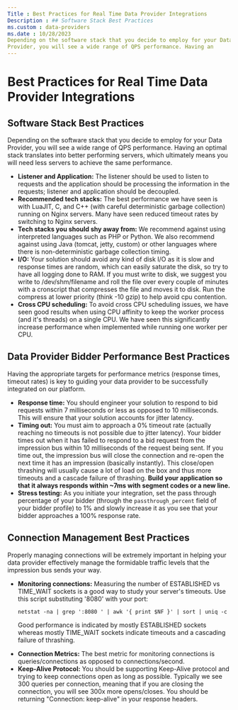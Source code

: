 ```yaml
---
Title : Best Practices for Real Time Data Provider Integrations
Description : ## Software Stack Best Practices
ms.custom : data-providers
ms.date : 10/28/2023
Depending on the software stack that you decide to employ for your Data
Provider, you will see a wide range of QPS performance. Having an
---
```



# Best Practices for Real Time Data Provider Integrations





## Software Stack Best Practices

Depending on the software stack that you decide to employ for your Data
Provider, you will see a wide range of QPS performance. Having an
optimal stack translates into better performing servers, which
ultimately means you will need less servers to achieve the same
performance.

- **Listener and Application:** The listener should be used to listen to
  requests and the application should be processing the information in
  the requests; listener and application should be decoupled.
- **Recommended tech stacks:** The best performance we have seen is with
  LuaJIT, C, and C++ (with careful deterministic garbage collection)
  running on Nginx servers. Many have seen reduced timeout rates by
  switching to Nginx servers.
- **Tech stacks you should shy away from:** We recommend against using
  interpreted languages such as PHP or Python. We also recommend against
  using Java (tomcat, jetty, custom) or other languages where there is
  non-deterministic garbage collection timing.
- **I/O:** Your solution should avoid any kind of disk I/O as it is slow
  and response times are random, which can easily saturate the disk, so
  try to have all logging done to RAM. If you must write to disk, we
  suggest you write to /dev/shm/filename and roll the file over every
  couple of minutes with a cronscript that compresses the file and moves
  it to disk. Run the compress at lower priority (think -10 gzip) to
  help avoid cpu contention.
- **Cross CPU scheduling:** To avoid cross CPU scheduling issues, we
  have seen good results when using CPU affinity to keep the worker
  process (and it's threads) on a single CPU. We have seen this
  significantly increase performance when implemented while running one
  worker per CPU.





## Data Provider Bidder Performance Best Practices

Having the appropriate targets for performance metrics (response times,
timeout rates) is key to guiding your data provider to be successfully
integrated on our platform.

- **Response time:** You should engineer your solution to respond to bid
  requests within 7 milliseconds or less as opposed to 10 milliseconds.
  This will ensure that your solution accounts for jitter latency.
- **Timing out:** You must aim to approach a 0% timeout rate (actually
  reaching no timeouts is not possible due to jitter latency). Your
  bidder times out when it has failed to respond to a bid request from
  the impression bus within 10 milliseconds of the request being sent.
  If you time out, the impression bus will close the connection and
  re-open the next time it has an impression (basically instantly). This
  close/open thrashing will usually cause a lot of load on the box and
  thus more timeouts and a cascade failure of thrashing. **Build your
  application so that it always responds within ~7ms with segment codes
  or a new line.**
- **Stress testing:** As you initiate your integration, set the pass
  through percentage of your bidder (through the `passthrough_percent`
  field of your bidder profile) to 1% and slowly increase it as you see
  that your bidder approaches a 100% response rate.





## Connection Management Best Practices

Properly managing connections will be extremely important in helping
your data provider effectively manage the formidable traffic levels that
the impression bus sends your way.

- **Monitoring connections:** Measuring the number of ESTABLISHED vs
  TIME_WAIT sockets is a good way to study your server's timeouts. Use
  this script substituting '8080' with your port:

  `netstat -na | grep ':8080 ' | awk '{ print $NF }' | sort | uniq -c`

  Good performance is indicated by mostly ESTABLISHED sockets whereas
  mostly TIME_WAIT sockets indicate timeouts and a cascading failure of
  thrashing.

<!-- -->

- **Connection Metrics:** The best metric for monitoring connections is
  queries/connections as opposed to connections/second.
- **Keep-Alive Protocol:** You should be supporting Keep-Alive protocol
  and trying to keep connections open as long as possible. Typically we
  see 300 queries per connection, meaning that if you are closing the
  connection, you will see 300x more opens/closes. You should be
  returning "Connection: keep-alive" in your response headers.






